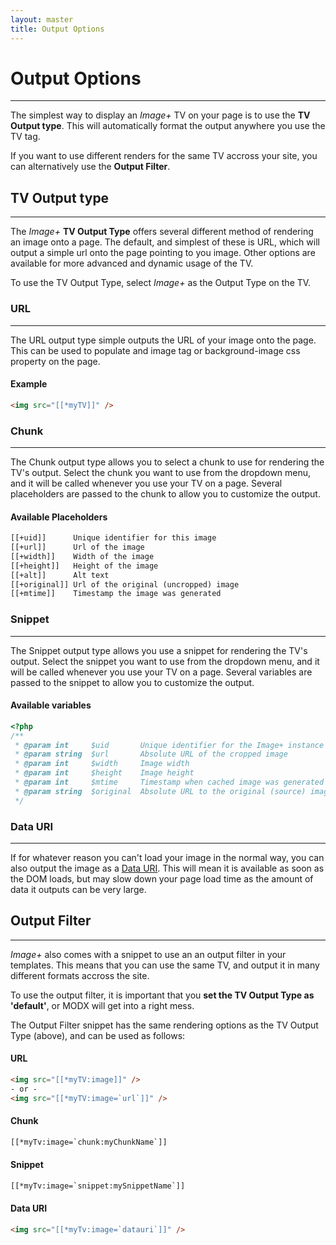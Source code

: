 ```yaml
---
layout: master
title: Output Options
---
```


# Output Options
---------------------------
The simplest way to display an *Image+* TV on your page is to use the
**TV Output type**. This will automatically format the output anywhere you
use the TV tag.

If you want to use different renders for the same TV accross your site, you
can alternatively use the **Output Filter**.


## TV Output type
---------------------------

The *Image+* **TV Output Type** offers several different method of rendering
an image onto a page. The default, and simplest of these is URL, which will
output a simple url onto the page pointing to you image. Other options are
available for more advanced and dynamic usage of the TV.

To use the TV Output Type, select *Image+* as the Output Type on the TV.


### URL
---------
The URL output type simple outputs the URL of your image onto the page. This can
be used to populate and image tag or background-image css property on the page.
#### Example
````html
<img src="[[*myTV]]" />
````


### Chunk
------------
The Chunk output type allows you to select a chunk to use for rendering the TV's
output. Select the chunk you want to use from the dropdown menu, and it will be
called whenever you use your TV on a page. Several placeholders are passed to the
chunk to allow you to customize the output.
#### Available Placeholders
````html
[[+uid]]      Unique identifier for this image
[[+url]]      Url of the image
[[+width]]    Width of the image
[[+height]]   Height of the image
[[+alt]]      Alt text
[[+original]] Url of the original (uncropped) image
[[+mtime]]    Timestamp the image was generated
````


### Snippet
---------------
The Snippet output type allows you use a snippet for rendering the TV's output.
Select the snippet you want to use from the dropdown menu, and it will be called
whenever you use your TV on a page. Several variables are passed to the snippet
to allow you to customize the output.
#### Available variables
````php
<?php
/**
 * @param int     $uid       Unique identifier for the Image+ instance
 * @param string  $url       Absolute URL of the cropped image
 * @param int     $width     Image width
 * @param int     $height    Image height
 * @param int     $mtime     Timestamp when cached image was generated
 * @param string  $original  Absolute URL to the original (source) image
 */
````


### Data URI
---------------
If for whatever reason you can't load your image in the normal way, you can also
output the image as a [Data URI](http://en.wikipedia.org/wiki/Data_URI_scheme). This will mean it is available as soon as the DOM
loads, but may slow down your page load time as the amount of data it outputs can
be very large.



## Output Filter
-----------------
*Image+* also comes with a snippet to use an an output filter in your templates.
This means that you can use the same TV, and output it in many different formats
accross the site.

To use the output filter, it is important that you **set the TV Output Type as 'default'**,
or MODX will get into a right mess.

The Output Filter snippet has the same rendering options as the TV Output Type (above), and can be
used as follows:

#### URL
````html
<img src="[[*myTV:image]]" />
- or -
<img src="[[*myTV:image=`url`]]" />
````

#### Chunk
````html
[[*myTv:image=`chunk:myChunkName`]]
````

#### Snippet
````html
[[*myTv:image=`snippet:mySnippetName`]]
````

#### Data URI
````html
<img src="[[*myTv:image=`datauri`]]" />
````
